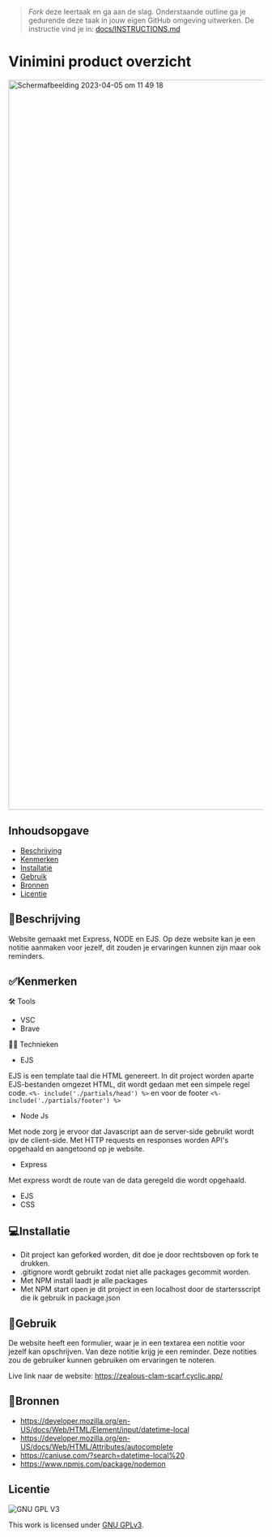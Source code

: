 > _Fork_ deze leertaak en ga aan de slag. Onderstaande outline ga je gedurende deze taak in jouw eigen GitHub omgeving uitwerken. De instructie vind je in: [docs/INSTRUCTIONS.md](docs/INSTRUCTIONS.md)

# Vinimini product overzicht

<img width="1440" alt="Schermafbeelding 2023-04-05 om 11 49 18" src="https://user-images.githubusercontent.com/112861069/230044347-5cb46ce5-b079-495f-8a3e-c1b21e120c5f.png">




## Inhoudsopgave

  * [Beschrijving](#beschrijving)
  * [Kenmerken](#kenmerken)
  * [Installatie](#installatie)
  * [Gebruik](#gebruik)
  * [Bronnen](#bronnen)
  * [Licentie](#licentie)

## 📝Beschrijving
Website gemaakt met Express, NODE en EJS. Op deze website kan je een notitie aanmaken voor jezelf, dit zouden je ervaringen kunnen zijn maar ook reminders. 


## ✅Kenmerken

🛠 Tools
 - VSC
 - Brave 


👷🏽 Technieken 
 - EJS

EJS is een template taal die HTML genereert. In dit project worden aparte EJS-bestanden omgezet HTML, dit wordt gedaan met een simpele regel code.
`<%- include('./partials/head') %>` en voor de footer `<%- include('./partials/footer') %>`

 - Node Js

Met node zorg je ervoor dat Javascript aan de server-side gebruikt wordt ipv de client-side. Met HTTP requests en responses worden API's opgehaald en aangetoond op je website. 

 - Express

Met express wordt de route van de data geregeld die wordt opgehaald. 

 - EJS
 - CSS


## 💻Installatie
 - Dit project kan geforked worden, dit doe je door rechtsboven op fork te drukken. 
 - .gitignore wordt gebruikt zodat niet alle packages gecommit worden. 
 - Met NPM install laadt je alle packages
 - Met NPM start open je dit project in een localhost door de startersscript die ik gebruik in package.json 

## 🔨Gebruik
De website heeft een formulier, waar je in een textarea een notitie voor jezelf kan opschrijven. Van deze notitie krijg je een reminder. Deze notities zou de gebruiker kunnen gebruiken om ervaringen te noteren. 

Live link naar de website: 
https://zealous-clam-scarf.cyclic.app/

## 📱Bronnen
 - https://developer.mozilla.org/en-US/docs/Web/HTML/Element/input/datetime-local
 - https://developer.mozilla.org/en-US/docs/Web/HTML/Attributes/autocomplete
 - https://caniuse.com/?search=datetime-local%20
 - https://www.npmjs.com/package/nodemon 


## Licentie

![GNU GPL V3](https://www.gnu.org/graphics/gplv3-127x51.png)

This work is licensed under [GNU GPLv3](./LICENSE).
